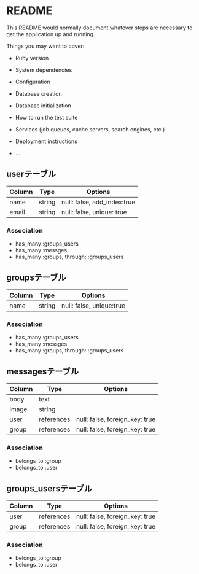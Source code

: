 # README

This README would normally document whatever steps are necessary to get the
application up and running.

Things you may want to cover:

* Ruby version

* System dependencies

* Configuration

* Database creation

* Database initialization

* How to run the test suite

* Services (job queues, cache servers, search engines, etc.)

* Deployment instructions

* ...



## userテーブル

|Column|Type|Options|
|------|----|-------|
|name|string|null: false, add_index:true|
|email|string|null: false, unique: true|

### Association
- has_many :groups_users
- has_many :messges
- has_many :groups, through: :groups_users


## groupsテーブル

|Column|Type|Options|
|------|----|-------|
|name|string|null: false, unique:true|

### Association
- has_many :groups_users
- has_many :messges
- has_many :groups, through: :groups_users

## messagesテーブル

|Column|Type|Options|
|------|----|-------|
|body|text|
|image|string|
|user|references|null: false, foreign_key: true|
|group|references|null: false, foreign_key: true|

### Association
- belongs_to :group
- belongs_to :user


## groups_usersテーブル

|Column|Type|Options|
|------|----|-------|
|user|references|null: false, foreign_key: true|
|group|references|null: false, foreign_key: true|

### Association
- belongs_to :group
- belongs_to :user
